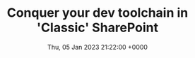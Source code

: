 ---
title: Conquer your dev toolchain in 'Classic' SharePoint
description: This series introduces a user to building a development toolchain for classic SharePoint development. This series was a precursor to using the SharePoint Framework (SPFx).
url: "/series/conquer-your-dev-toolchain-in-classic-sharepoint/"
date: Thu, 05 Jan 2023 21:22:00 +0000
lastmod: Thu, 05 Jan 2023 21:22:00 +0000
SEO:
---